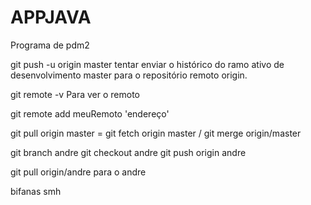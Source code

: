 # APPJAVA
Programa de pdm2

git push -u origin master 
tentar enviar o histórico do ramo ativo de desenvolvimento master para o
repositório remoto origin.

git remote -v
Para ver o remoto 

git remote add meuRemoto 'endereço'

git pull origin master = git fetch origin master /  git merge origin/master

git branch andre
git checkout andre
git push origin andre

git pull origin/andre para o andre

bifanas
smh